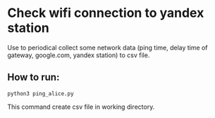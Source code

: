 # Check wifi connection to yandex station
Use to periodical collect some network data (ping time, delay time of gateway, google.com, yandex station) to csv file. 

## How to run:
`python3 ping_alice.py`

This command create csv file in working directory.
